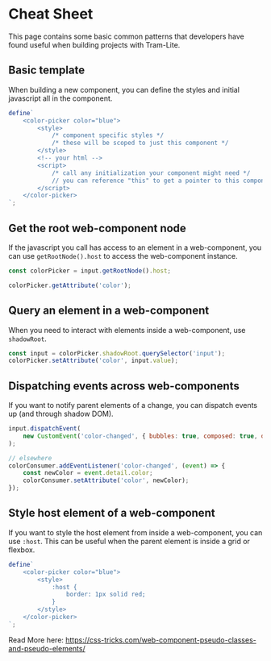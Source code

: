 # Cheat Sheet

This page contains some basic common patterns that developers have found useful when building projects with Tram-Lite.

## Basic template

When building a new component, you can define the styles and initial javascript all in the component.

```js
define`
	<color-picker color="blue">
		<style>
			/* component specific styles */
			/* these will be scoped to just this component */
		</style>
		<!-- your html -->
		<script>
			/* call any initialization your component might need */
			// you can reference "this" to get a pointer to this component
		</script>
	</color-picker>
`;
```

## Get the root web-component node

If the javascript you call has access to an element in a web-component, you can use `getRootNode().host` to access the
web-component instance.

```js
const colorPicker = input.getRootNode().host;

colorPicker.getAttribute('color');
```

## Query an element in a web-component

When you need to interact with elements inside a web-component, use `shadowRoot`.

```js
const input = colorPicker.shadowRoot.querySelector('input');
colorPicker.setAttribute('color', input.value);
```

## Dispatching events across web-components

If you want to notify parent elements of a change, you can dispatch events up (and through shadow DOM).

```js
input.dispatchEvent(
	new CustomEvent('color-changed', { bubbles: true, composed: true, detail: { color: event.target.value } })
);

// elsewhere
colorConsumer.addEventListener('color-changed', (event) => {
	const newColor = event.detail.color;
	colorConsumer.setAttribute('color', newColor);
});
```

## Style host element of a web-component

If you want to style the host element from inside a web-component, you can use `:host`. This can be useful when the
parent element is inside a grid or flexbox.

```js
define`
	<color-picker color="blue">
		<style>
			:host {
				border: 1px solid red;
			}
		</style>
	</color-picker>
`;
```

Read More here: https://css-tricks.com/web-component-pseudo-classes-and-pseudo-elements/
